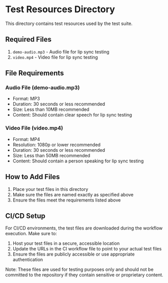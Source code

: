 # Test Resources Directory

This directory contains test resources used by the test suite.

## Required Files

1. `demo-audio.mp3` - Audio file for lip sync testing
2. `video.mp4` - Video file for lip sync testing

## File Requirements

### Audio File (demo-audio.mp3)
- Format: MP3
- Duration: 30 seconds or less recommended
- Size: Less than 10MB recommended
- Content: Should contain clear speech for lip sync testing

### Video File (video.mp4)
- Format: MP4
- Resolution: 1080p or lower recommended
- Duration: 30 seconds or less recommended
- Size: Less than 50MB recommended
- Content: Should contain a person speaking for lip sync testing

## How to Add Files

1. Place your test files in this directory
2. Make sure the files are named exactly as specified above
3. Ensure the files meet the requirements listed above

## CI/CD Setup

For CI/CD environments, the test files are downloaded during the workflow execution. Make sure to:
1. Host your test files in a secure, accessible location
2. Update the URLs in the CI workflow file to point to your actual test files
3. Ensure the files are publicly accessible or use appropriate authentication

Note: These files are used for testing purposes only and should not be committed to the repository if they contain sensitive or proprietary content. 